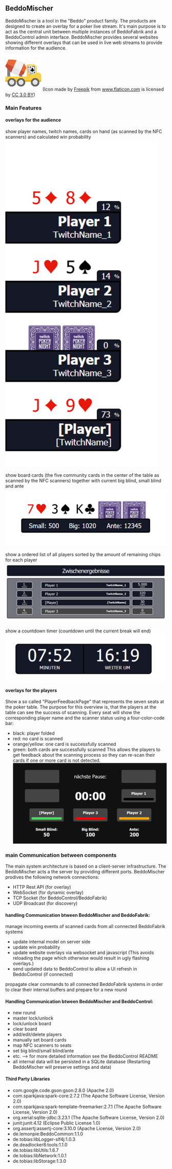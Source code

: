 ## BeddoMischer

BeddoMischer is a tool in the "Beddo" product family. The products are designed to create an overlay for a poker live stream.
It's main purpose is to act as the central unit between multiple instances of BeddoFabrik and a BeddoControl admin interface.
BeddoMischer provides several websites showing different overlays that can be used in live web streams to provide information for the audience.

![](/build/resources/icon_112x112.png) (Icon made by <a href="http://www.freepik.com" title="Freepik">Freepik</a> from <a href="https://www.flaticon.com/" title="Flaticon">www.flaticon.com</a> is licensed by <a href="http://creativecommons.org/licenses/by/3.0/" title="Creative Commons BY 3.0" target="_blank">CC 3.0 BY</a>)

### Main Features
#### overlays for the audience
show player names, twitch names, cards on hand (as scanned by the NFC scanners) and calculated win probability
![](/build/resources/Overlay_Player.png)
  
show board cards (the five community cards in the center of the table as scanned by the NFC scanners) together with current big blind, small blind and ante
![](/build/resources/Overlay_Board.png)
  
show a ordered list of all players sorted by the amount of remaining chips for each player
![](/build/resources/Overlay_Chips.png)
  
show a countdown timer (countdown until the current break will end)
![](/build/resources/Overlay_Countdown.PNG)
  
#### overlays for the players
Show a so called "PlayerFeedbackPage" that represents the seven seats at the poker table. The purpose for this overview is, that the players at the table can see the success of scanning. Every seat will show the corresponding player name and the scanner status using a four-color-code bar:
  - black: player folded
  - red: no card is scanned
  - orange/yellow: one card is successfully scanned
  - green: both cards are successfully scanned
This allows the players to get feedback about the scanning process so they can re-scan their cards if one or more card is not detected.
![](/build/resources/Overlay_PlayerFeedback.PNG)
  
### main Communication between components

The main system architecture is based on a client-server infrastructure. The BeddoMischer acts a the server by providing different ports. 
BeddoMischer prodives the following network connections:

* HTTP Rest API (for overlay)
* WebSocket (for dynamic overlay)
* TCP Socket (for BeddoControl/BeddoFabrik)
* UDP Broadcast (for discovery)

#### handling Communication btween BeddoMischer and BeddoFabrik:

manage incoming events of scanned cards from all connected BeddoFabrik systems
- update internal model on server side
- update win probability
- update website overlays via websocket and javascript (This avoids reloading the page which otherwise would result in ugly flashing overlays.)
- send updated data to BeddoControl to allow a UI refresh in BeddoControl (if connected)

propagate clear commands to all connected BeddoFabrik systems in order to clear their internal buffers and prepare for a new round

#### Handling Communication btween BeddoMischer and BeddoControl:
  - new round
  - master lock/unlock
  - lock/unlock board
  - clear board
  - add/edit/delete players
  - manually set board cards
  - map NFC scanners to seats
  - set big blind/small blind/ante
  - etc. --> for more detailed information see the BeddoControl README
- all internal data will be persisted in a SQLite database (Restarting BeddoMischer will preserve settings and data)

#### Third Party Libraries

* com.google.code.gson:gson:2.8.0 (Apache 2.0)
* com.sparkjava:spark-core:2.7.2 (The Apache Software License, Version 2.0)
* com.sparkjava:spark-template-freemarker:2.7.1 (The Apache Software License, Version 2.0)
* org.xerial:sqlite-jdbc:3.23.1 (The Apache Software License, Version 2.0)
* junit:junit:4.12 (Eclipse Public License 1.0)
* org.assertj:assertj-core:3.10.0 (Apache License, Version 2.0)
* de.lemonpie:BeddoCommon:1.1.0
* de.tobias:libLogger-slf4j:1.0.3
* de.deadlocker8:tools:1.1.0
* de.tobias:libUtils:1.6.7
* de.tobias:libNetwork:1.0.1
* de.tobias:libStorage:1.3.0
